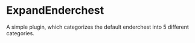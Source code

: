 # ExpandEnderchest
A simple plugin, which categorizes the default enderchest into 5 different categories.
